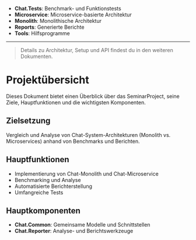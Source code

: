 ﻿- **Chat.Tests**: Benchmark- und Funktionstests
- **Microservice**: Microservice-basierte Architektur
- **Monolith**: Monolithische Architektur
- **Reports**: Generierte Berichte
- **Tools**: Hilfsprogramme

---

> Details zu Architektur, Setup und API findest du in den weiteren Dokumenten.
# Projektübersicht

Dieses Dokument bietet einen Überblick über das SeminarProject, seine Ziele, Hauptfunktionen und die wichtigsten Komponenten.

## Zielsetzung
Vergleich und Analyse von Chat-System-Architekturen (Monolith vs. Microservices) anhand von Benchmarks und Berichten.

## Hauptfunktionen
- Implementierung von Chat-Monolith und Chat-Microservice
- Benchmarking und Analyse
- Automatisierte Berichterstellung
- Umfangreiche Tests

## Hauptkomponenten
- **Chat.Common**: Gemeinsame Modelle und Schnittstellen
- **Chat.Reporter**: Analyse- und Berichtswerkzeuge
